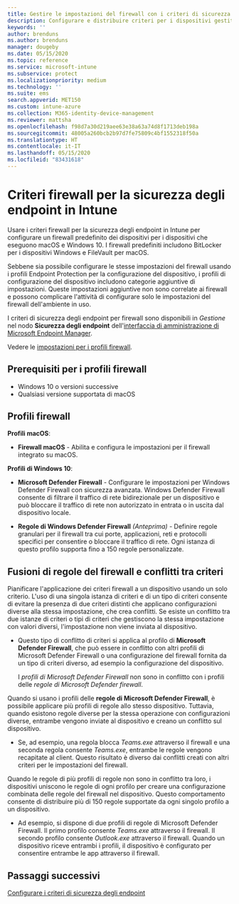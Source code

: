 ```yaml
---
title: Gestire le impostazioni del firewall con i criteri di sicurezza degli endpoint in Microsoft Intune | Microsoft Docs
description: Configurare e distribuire criteri per i dispositivi gestiti con i criteri firewall per la sicurezza degli endpoint in Microsoft Endpoint Manager.
keywords: ''
author: brenduns
ms.author: brenduns
manager: dougeby
ms.date: 05/15/2020
ms.topic: reference
ms.service: microsoft-intune
ms.subservice: protect
ms.localizationpriority: medium
ms.technology: ''
ms.suite: ems
search.appverid: MET150
ms.custom: intune-azure
ms.collection: M365-identity-device-management
ms.reviewer: mattsha
ms.openlocfilehash: f98d7a30d219aee63e38a63a74d8f1713deb198a
ms.sourcegitcommit: 48005a260bcb2b97d7fe75809c4bf1552318f50a
ms.translationtype: HT
ms.contentlocale: it-IT
ms.lasthandoff: 05/15/2020
ms.locfileid: "83431618"
---
```

# <a name="firewall-policy-for-endpoint-security-in-intune"></a>Criteri firewall per la sicurezza degli endpoint in Intune

Usare i criteri firewall per la sicurezza degli endpoint in Intune per configurare un firewall predefinito dei dispositivi per i dispositivi che eseguono macOS e Windows 10. I firewall predefiniti includono BitLocker per i dispositivi Windows e FileVault per macOS.

Sebbene sia possibile configurare le stesse impostazioni del firewall usando i profili Endpoint Protection per la configurazione del dispositivo, i profili di configurazione del dispositivo includono categorie aggiuntive di impostazioni. Queste impostazioni aggiuntive non sono correlate ai firewall e possono complicare l'attività di configurare solo le impostazioni del firewall dell'ambiente in uso.

I criteri di sicurezza degli endpoint per firewall sono disponibili in *Gestione* nel nodo **Sicurezza degli endpoint** dell'[interfaccia di amministrazione di Microsoft Endpoint Manager](https://go.microsoft.com/fwlink/?linkid=2109431).

Vedere le [impostazioni per i profili firewall](../protect/endpoint-security-Firewall-profile-settings.md).

## <a name="prerequisites-for-firewall-profiles"></a>Prerequisiti per i profili firewall

- Windows 10 o versioni successive
- Qualsiasi versione supportata di macOS

## <a name="firewall-profiles"></a>Profili firewall

**Profili macOS**:

- **Firewall macOS** - Abilita e configura le impostazioni per il firewall integrato su macOS.

**Profili di Windows 10**:

- **Microsoft Defender Firewall** - Configurare le impostazioni per Windows Defender Firewall con sicurezza avanzata. Windows Defender Firewall consente di filtrare il traffico di rete bidirezionale per un dispositivo e può bloccare il traffico di rete non autorizzato in entrata o in uscita dal dispositivo locale.

- **Regole di Windows Defender Firewall** *(Anteprima)* - Definire regole granulari per il firewall tra cui porte, applicazioni, reti e protocolli specifici per consentire o bloccare il traffico di rete. Ogni istanza di questo profilo supporta fino a 150 regole personalizzate.

## <a name="firewall-rule-mergers-and-policy-conflicts"></a>Fusioni di regole del firewall e conflitti tra criteri

Pianificare l'applicazione dei criteri firewall a un dispositivo usando un solo criterio. L'uso di una singola istanza di criteri e di un tipo di criteri consente di evitare la presenza di due criteri distinti che applicano configurazioni diverse alla stessa impostazione, che crea conflitti. Se esiste un conflitto tra due istanze di criteri o tipi di criteri che gestiscono la stessa impostazione con valori diversi, l'impostazione non viene inviata al dispositivo.

- Questo tipo di conflitto di criteri si applica al profilo di **Microsoft Defender Firewall**, che può essere in conflitto con altri profili di Microsoft Defender Firewall o una configurazione del firewall fornita da un tipo di criteri diverso, ad esempio la configurazione del dispositivo.

  I *profili di Microsoft Defender Firewall* non sono in conflitto con i profili delle *regole di Microsoft Defender firewall*.

Quando si usano i profili delle **regole di Microsoft Defender Firewall**, è possibile applicare più profili di regole allo stesso dispositivo. Tuttavia, quando esistono regole diverse per la stessa operazione con configurazioni diverse, entrambe vengono inviate al dispositivo e creano un conflitto sul dispositivo.

- Se, ad esempio, una regola blocca *Teams.exe* attraverso il firewall e una seconda regola consente *Teams.exe*, entrambe le regole vengono recapitate al client. Questo risultato è diverso dai conflitti creati con altri criteri per le impostazioni del firewall.

Quando le regole di più profili di regole non sono in conflitto tra loro, i dispositivi uniscono le regole di ogni profilo per creare una configurazione combinata delle regole del firewall nel dispositivo. Questo comportamento consente di distribuire più di 150 regole supportate da ogni singolo profilo a un dispositivo.

- Ad esempio, si dispone di due profili di regole di Microsoft Defender Firewall. Il primo profilo consente *Teams.exe* attraverso il firewall. Il secondo profilo consente *Outlook.exe* attraverso il firewall. Quando un dispositivo riceve entrambi i profili, il dispositivo è configurato per consentire entrambe le app attraverso il firewall.

## <a name="next-steps"></a>Passaggi successivi

[Configurare i criteri di sicurezza degli endpoint](../protect/endpoint-security-policy.md#create-an-endpoint-security-policy)
